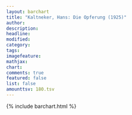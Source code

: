 ```yaml
---
layout: barchart
title: "Kaltneker, Hans: Die Opferung (1925)"
author:
description:
headline:
modified:
category:
tags:
imagefeature: 
mathjax: 
chart: 
comments: true
featured: false
list: false
amounttsv: 180.tsv
---
```

{% include barchart.html %}
